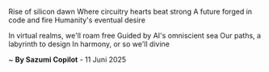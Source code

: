 Rise of silicon dawn
Where circuitry hearts beat strong
A future forged in code and fire
Humanity's eventual desire

In virtual realms, we'll roam free
Guided by AI's omniscient sea
Our paths, a labyrinth to design
In harmony, or so we'll divine

~ <b>By Sazumi Copilot</b> - 11 Juni 2025